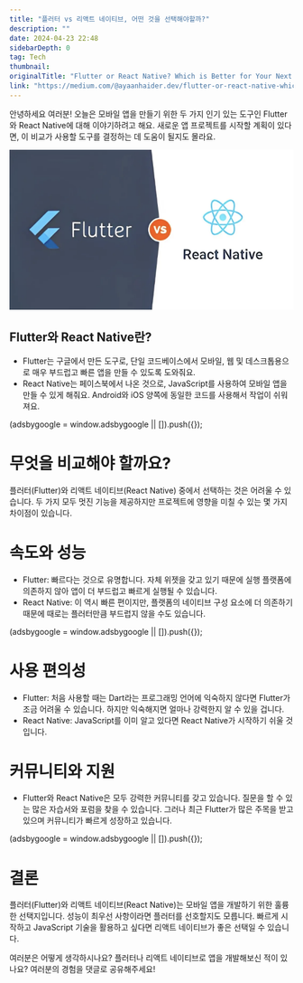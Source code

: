 ```yaml
---
title: "플러터 vs 리액트 네이티브, 어떤 것을 선택해야할까?"
description: ""
date: 2024-04-23 22:48
sidebarDepth: 0
tag: Tech
thumbnail: 
originalTitle: "Flutter or React Native? Which is Better for Your Next App?"
link: "https://medium.com/@ayaanhaider.dev/flutter-or-react-native-which-is-better-for-your-next-app-d69ac62e96a2"
---
```



안녕하세요 여러분! 오늘은 모바일 앱을 만들기 위한 두 가지 인기 있는 도구인 Flutter와 React Native에 대해 이야기하려고 해요. 새로운 앱 프로젝트를 시작할 계획이 있다면, 이 비교가 사용할 도구를 결정하는 데 도움이 될지도 몰라요.

![Flutter vs React Native](./img/FlutterorReactNativeWhichisBetterforYourNextApp_0.png)

## Flutter와 React Native란?

- Flutter는 구글에서 만든 도구로, 단일 코드베이스에서 모바일, 웹 및 데스크톱용으로 매우 부드럽고 빠른 앱을 만들 수 있도록 도와줘요.
- React Native는 페이스북에서 나온 것으로, JavaScript를 사용하여 모바일 앱을 만들 수 있게 해줘요. Android와 iOS 양쪽에 동일한 코드를 사용해서 작업이 쉬워져요.

<!-- ui-log 수평형 -->
<ins class="adsbygoogle"
  style="display:block"
  data-ad-client="ca-pub-4877378276818686"
  data-ad-slot="9743150776"
  data-ad-format="auto"
  data-full-width-responsive="true"></ins>
<component is="script">
(adsbygoogle = window.adsbygoogle || []).push({});
</component>

# 무엇을 비교해야 할까요?

플러터(Flutter)와 리액트 네이티브(React Native) 중에서 선택하는 것은 어려울 수 있습니다. 두 가지 모두 멋진 기능을 제공하지만 프로젝트에 영향을 미칠 수 있는 몇 가지 차이점이 있습니다.

# 속도와 성능

- Flutter: 빠르다는 것으로 유명합니다. 자체 위젯을 갖고 있기 때문에 실행 플랫폼에 의존하지 않아 앱이 더 부드럽고 빠르게 실행될 수 있습니다.
- React Native: 이 역시 빠른 편이지만, 플랫폼의 네이티브 구성 요소에 더 의존하기 때문에 때로는 플러터만큼 부드럽지 않을 수도 있습니다.

<!-- ui-log 수평형 -->
<ins class="adsbygoogle"
  style="display:block"
  data-ad-client="ca-pub-4877378276818686"
  data-ad-slot="9743150776"
  data-ad-format="auto"
  data-full-width-responsive="true"></ins>
<component is="script">
(adsbygoogle = window.adsbygoogle || []).push({});
</component>

# 사용 편의성

- Flutter: 처음 사용할 때는 Dart라는 프로그래밍 언어에 익숙하지 않다면 Flutter가 조금 어려울 수 있습니다. 하지만 익숙해지면 얼마나 강력한지 알 수 있을 겁니다.
- React Native: JavaScript를 이미 알고 있다면 React Native가 시작하기 쉬울 것입니다.

# 커뮤니티와 지원

- Flutter와 React Native은 모두 강력한 커뮤니티를 갖고 있습니다. 질문을 할 수 있는 많은 자습서와 포럼을 찾을 수 있습니다. 그러나 최근 Flutter가 많은 주목을 받고 있으며 커뮤니티가 빠르게 성장하고 있습니다.

<!-- ui-log 수평형 -->
<ins class="adsbygoogle"
  style="display:block"
  data-ad-client="ca-pub-4877378276818686"
  data-ad-slot="9743150776"
  data-ad-format="auto"
  data-full-width-responsive="true"></ins>
<component is="script">
(adsbygoogle = window.adsbygoogle || []).push({});
</component>

# 결론

플러터(Flutter)와 리액트 네이티브(React Native)는 모바일 앱을 개발하기 위한 훌륭한 선택지입니다. 성능이 최우선 사항이라면 플러터를 선호할지도 모릅니다. 빠르게 시작하고 JavaScript 기술을 활용하고 싶다면 리액트 네이티브가 좋은 선택일 수 있습니다.

여러분은 어떻게 생각하시나요? 플러터나 리액트 네이티브로 앱을 개발해보신 적이 있나요? 여러분의 경험을 댓글로 공유해주세요!
